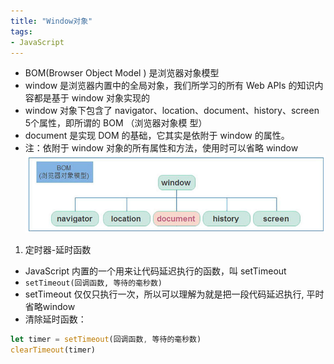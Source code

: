 ```yaml
---
title: "Window对象"
tags: 
- JavaScript
---
```

- BOM(Browser Object Model ) 是浏览器对象模型  
- window 是浏览器内置中的全局对象，我们所学习的所有 Web APIs 的知识内容都是基于 window 对象实现的  
- window 对象下包含了 navigator、location、document、history、screen 5个属性，即所谓的 BOM （浏览器对象模 型）  
- document 是实现 DOM 的基础，它其实是依附于 window 的属性。  
- 注：依附于 window 对象的所有属性和方法，使用时可以省略 window
![](https://raw.githubusercontent.com/Meyerclex/image/main/20220903152235.png)
1. 定时器-延时函数
- JavaScript 内置的一个用来让代码延迟执行的函数，叫 setTimeout
- `setTimeout(回调函数, 等待的毫秒数)`
- setTimeout 仅仅只执行一次，所以可以理解为就是把一段代码延迟执行, 平时省略window
- 清除延时函数：
```js
let timer = setTimeout(回调函数, 等待的毫秒数)
clearTimeout(timer)
```
